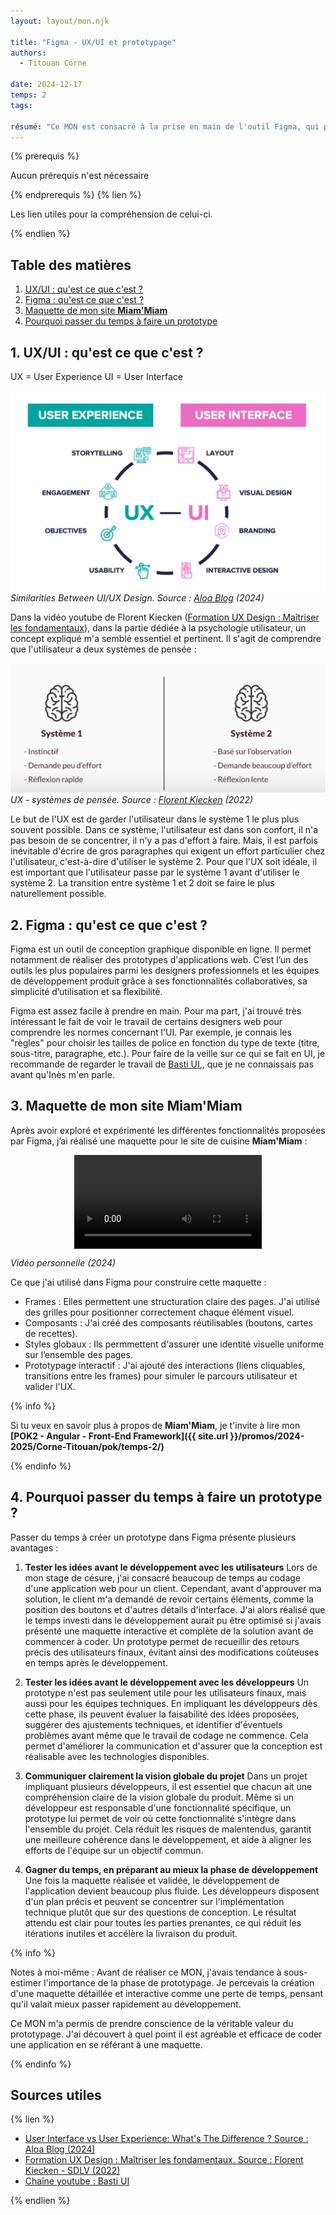 ```yaml
---
layout: layout/mon.njk

title: "Figma - UX/UI et prototypage"
authors:
  - Titouan Corne

date: 2024-12-17
temps: 2
tags:

résumé: "Ce MON est consacré à la prise en main de l'outil Figma, qui permet notamment de réaliser des prototypes d'application web en visant à avoir la meilleure UX (expérience utilisateur)"
---
```


{% prerequis %}

Aucun prérequis n'est nécessaire

{% endprerequis %}
{% lien %}

Les lien utiles pour la compréhension de celui-ci.

{% endlien %}

## Table des matières

1. [UX/UI : qu'est ce que c'est ?](#section1)
2. [Figma : qu'est ce que c'est ?](#section2)
3. [Maquette de mon site **Miam'Miam**](#section3)
4. [Pourquoi passer du temps à faire un prototype](#section4)

## 1. UX/UI : qu'est ce que c'est ? <a id="section1"></a>

UX = User Experience
UI = User Interface

![Ux-Ui schema](./img/ux-ui.png) *Similarities Between UI/UX Design. Source : [Aloa Blog](https://aloa.co/blog/user-interface-vs-user-experience) (2024)*

Dans la vidéo youtube de Florent Kiecken ([Formation UX Design : Maîtriser les fondamentaux](https://www.youtube.com/watch?v=UvRVZIUxLyw)), dans la partie dédiée à la psychologie utilisateur, un concept expliqué m'a semblé essentiel et pertinent. Il s'agit de comprendre que l'utilisateur a deux systèmes de pensée :

![ux - systèmes de pensée 1 & 2](./img/ux-syst1-2.png) *UX - systèmes de pensée. Source : [Florent Kiecken](https://www.youtube.com/watch?v=UvRVZIUxLyw) (2022)*

Le but de l'UX est de garder l'utilisateur dans le système 1 le plus plus souvent possible. Dans ce système, l'utilisateur est dans son confort, il n'a pas besoin de se concentrer, il n'y a pas d'effort à faire. Mais, il est parfois inévitable d'écrire de gros paragraphes qui exigent un effort particulier chez l'utilisateur, c'est-à-dire d'utiliser le système 2. Pour que l'UX soit idéale, il est important que l'utilisateur passe par le système 1 avant d'utiliser le système 2. La transition entre système 1 et 2 doit se faire le plus naturellement possible.

## 2. Figma : qu'est ce que c'est ? <a id="section2"></a>

Figma est un outil de conception graphique disponible en ligne. Il permet notamment de réaliser des prototypes d'applications web. C’est l’un des outils les plus populaires parmi les designers professionnels et les équipes de développement produit grâce à ses fonctionnalités collaboratives, sa simplicité d’utilisation et sa flexibilité.

Figma est assez facile à prendre en main. Pour ma part, j'ai trouvé très intéressant le fait de voir le travail de certains designers web pour comprendre les normes concernant l'UI. Par exemple, je connais les "règles" pour choisir les tailles de police en fonction du type de texte (titre, sous-titre, paragraphe, etc.). Pour faire de la veille sur ce qui se fait en UI, je recommande de regarder le travail de [Basti UI](https://www.youtube.com/c/BastiUI),, que je ne connaissais pas avant qu'Inès m'en parle.

## 3. Maquette de mon site **Miam'Miam** <a id="section3"></a>

Après avoir exploré et expérimenté les différentes fonctionnalités proposées par Figma, j’ai réalisé une maquette pour le site de cuisine **Miam'Miam** :

<div style="display: flex; justify-content: center; align-items: center; height: 480;">
  <video style="max-width: 100%; height: auto;" controls>
    <source src="./video/maquette.mp4" type="video/mp4">
    Your browser does not support the video tag.
  </video>
</div>

 *Vidéo personnelle (2024)*

Ce que j'ai utilisé dans Figma pour construire cette maquette :

- Frames :
Elles permettent une structuration claire des pages. J'ai utilisé des grilles pour positionner correctement chaque élément visuel.
- Composants :
J'ai créé des composants réutilisables (boutons, cartes de recettes).
- Styles globaux :
Ils permmettent d'assurer une identité visuelle uniforme sur l’ensemble des pages.
- Prototypage interactif :
J'ai ajouté des interactions (liens cliquables, transitions entre les frames) pour simuler le parcours utilisateur et valider l'UX.

{% info %}

Si tu veux en savoir plus à propos de **Miam'Miam**, je t'invite à lire mon **[POK2 - Angular - Front-End Framework]({{ site.url }}/promos/2024-2025/Corne-Titouan/pok/temps-2/)**

{% endinfo %}

## 4. Pourquoi passer du temps à faire un prototype ? <a id="section4"></a>

Passer du temps à créer un prototype dans Figma présente plusieurs avantages :

1. **Tester les idées avant le développement avec les utilisateurs**
  Lors de mon stage de césure, j'ai consacré beaucoup de temps au codage d'une application web pour un client. Cependant, avant d'approuver ma solution, le client m'a demandé de revoir certains éléments, comme la position des boutons et d'autres détails d'interface. J'ai alors réalisé que le temps investi dans le développement aurait pu être optimisé si j'avais présenté une maquette interactive et complète de la solution avant de commencer à coder. Un prototype permet de recueillir des retours précis des utilisateurs finaux, évitant ainsi des modifications coûteuses en temps après le développement.

2. **Tester les idées avant le développement avec les développeurs**
  Un prototype n'est pas seulement utile pour les utilisateurs finaux, mais aussi pour les équipes techniques. En impliquant les développeurs dès cette phase, ils peuvent évaluer la faisabilité des idées proposées, suggérer des ajustements techniques, et identifier d'éventuels problèmes avant même que le travail de codage ne commence. Cela permet d'améliorer la communication et d'assurer que la conception est réalisable avec les technologies disponibles.

3. **Communiquer clairement la vision globale du projet**
  Dans un projet impliquant plusieurs développeurs, il est essentiel que chacun ait une compréhension claire de la vision globale du produit. Même si un développeur est responsable d'une fonctionnalité spécifique, un prototype lui permet de voir où cette fonctionnalité s'intègre dans l'ensemble du projet. Cela réduit les risques de malentendus, garantit une meilleure cohérence dans le développement, et aide à aligner les efforts de l'équipe sur un objectif commun.

4. **Gagner du temps, en préparant au mieux la phase de développement**
  Une fois la maquette réalisée et validée, le développement de l'application devient beaucoup plus fluide. Les développeurs disposent d'un plan précis et peuvent se concentrer sur l'implémentation technique plutôt que sur des questions de conception. Le résultat attendu est clair pour toutes les parties prenantes, ce qui réduit les itérations inutiles et accélère la livraison du produit.

{% info %}

Notes à moi-même : Avant de réaliser ce MON, j'avais tendance à sous-estimer l'importance de la phase de prototypage. Je percevais la création d'une maquette détaillée et interactive comme une perte de temps, pensant qu'il valait mieux passer rapidement au développement.

Ce MON m'a permis de prendre conscience de la véritable valeur du prototypage. J'ai découvert à quel point il est agréable et efficace de coder une application en se référant à une maquette.

{% endinfo %}

## Sources utiles

{% lien %}

- [User Interface vs User Experience: What's The Difference ? Source : Aloa Blog (2024)](https://aloa.co/blog/user-interface-vs-user-experience)
- [Formation UX Design : Maîtriser les fondamentaux. Source : Florent Kiecken - SDLV (2022)](https://www.youtube.com/watch?v=UvRVZIUxLyw)
- [Chaîne youtube : Basti UI](https://www.youtube.com/c/BastiUI)

{% endlien %}

